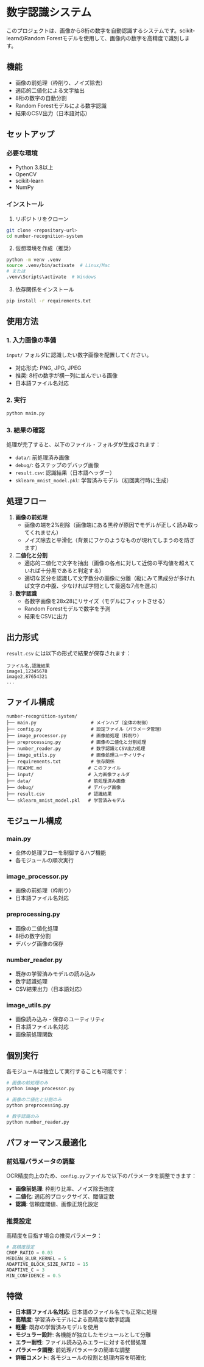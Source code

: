 # 数字認識システム

このプロジェクトは、画像から8桁の数字を自動認識するシステムです。scikit-learnのRandom Forestモデルを使用して、画像内の数字を高精度で識別します。

## 機能

* 画像の前処理（枠削り、ノイズ除去）
* 適応的二値化による文字抽出
* 8桁の数字の自動分割
* Random Forestモデルによる数字認識
* 結果のCSV出力（日本語対応）

## セットアップ

### 必要な環境

* Python 3.8以上
* OpenCV
* scikit-learn
* NumPy

### インストール

1. リポジトリをクローン

```bash
git clone <repository-url>
cd number-recognition-system
```

2. 仮想環境を作成（推奨）

```bash
python -m venv .venv
source .venv/bin/activate  # Linux/Mac
# または
.venv\Scripts\activate  # Windows
```

3. 依存関係をインストール

```bash
pip install -r requirements.txt
```

## 使用方法

### 1. 入力画像の準備

`input/` フォルダに認識したい数字画像を配置してください。

* 対応形式: PNG, JPG, JPEG
* 推奨: 8桁の数字が横一列に並んでいる画像
* 日本語ファイル名対応

### 2. 実行

```bash
python main.py
```

### 3. 結果の確認

処理が完了すると、以下のファイル・フォルダが生成されます：

* `data/`: 前処理済み画像
* `debug/`: 各ステップのデバッグ画像
* `result.csv`: 認識結果（日本語ヘッダー）
* `sklearn_mnist_model.pkl`: 学習済みモデル（初回実行時に生成）

## 処理フロー

1. **画像の前処理**  
   * 画像の端を2%削除（画像端にある黒枠が原因でモデルが正しく読み取ってくれません）  
   * ノイズ除去と平滑化（背景にフケのようなものが現れてしまうのを防ぎます）
2. **二値化と分割**  
   * 適応的二値化で文字を抽出（画像の各点に対して近傍の平均値を超えていれば十分黒であると判定する）  
   * 適切な区分を認識して文字数分の画像に分離（縦にみて黒成分が多ければ文字の中腹、少なければ字間として最適な7点を選ぶ）
3. **数字認識**  
   * 各数字画像を28x28にリサイズ（モデルにフィットさせる）  
   * Random Forestモデルで数字を予測  
   * 結果をCSVに出力

## 出力形式

`result.csv` には以下の形式で結果が保存されます：

```
ファイル名,認識結果
image1,12345678
image2,87654321
...
```

## ファイル構成

```
number-recognition-system/
├── main.py                    # メインハブ（全体の制御）
├── config.py                  # 設定ファイル（パラメータ管理）
├── image_processor.py         # 画像前処理（枠削り）
├── preprocessing.py           # 画像の二値化と分割処理
├── number_reader.py           # 数字認識とCSV出力処理
├── image_utils.py             # 画像処理ユーティリティ
├── requirements.txt           # 依存関係
├── README.md                 # このファイル
├── input/                    # 入力画像フォルダ
├── data/                     # 前処理済み画像
├── debug/                    # デバッグ画像
├── result.csv                # 認識結果
└── sklearn_mnist_model.pkl   # 学習済みモデル
```

## モジュール構成

### main.py
* 全体の処理フローを制御するハブ機能
* 各モジュールの順次実行

### image_processor.py
* 画像の前処理（枠削り）
* 日本語ファイル名対応

### preprocessing.py
* 画像の二値化処理
* 8桁の数字分割
* デバッグ画像の保存

### number_reader.py
* 既存の学習済みモデルの読み込み
* 数字認識処理
* CSV結果出力（日本語対応）

### image_utils.py
* 画像読み込み・保存のユーティリティ
* 日本語ファイル名対応
* 画像前処理関数

## 個別実行

各モジュールは独立して実行することも可能です：

```bash
# 画像の前処理のみ
python image_processor.py

# 画像の二値化と分割のみ
python preprocessing.py

# 数字認識のみ
python number_reader.py
```

## パフォーマンス最適化

### 前処理パラメータの調整

OCR精度向上のため、`config.py`ファイルで以下のパラメータを調整できます：

- **画像前処理**: 枠削り比率、ノイズ除去強度
- **二値化**: 適応的ブロックサイズ、閾値定数
- **認識**: 信頼度閾値、画像正規化設定

### 推奨設定

高精度を目指す場合の推奨パラメータ：

```python
# 高精度設定
CROP_RATIO = 0.03
MEDIAN_BLUR_KERNEL = 5
ADAPTIVE_BLOCK_SIZE_RATIO = 15
ADAPTIVE_C = 3
MIN_CONFIDENCE = 0.5
```

## 特徴

* **日本語ファイル名対応**: 日本語のファイル名でも正常に処理
* **高精度**: 学習済みモデルによる高精度な数字認識
* **軽量**: 既存の学習済みモデルを使用
* **モジュラー設計**: 各機能が独立したモジュールとして分離
* **エラー耐性**: ファイル読み込みエラーに対する代替処理
* **パラメータ調整**: 前処理パラメータの簡単な調整
* **詳細コメント**: 各モジュールの役割と処理内容を明確化
